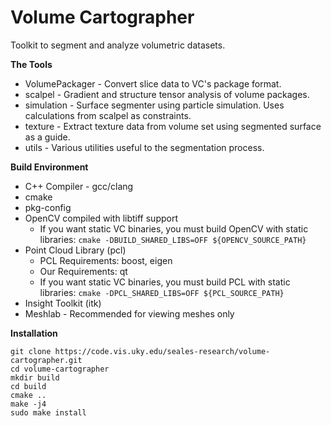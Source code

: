 Volume Cartographer
===================

Toolkit to segment and analyze volumetric datasets.

**The Tools**

* VolumePackager - Convert slice data to VC's package format.  
* scalpel - Gradient and structure tensor analysis of volume packages.  
* simulation - Surface segmenter using particle simulation. Uses calculations from scalpel as constraints.  
* texture - Extract texture data from volume set using segmented surface as a guide.  
* utils - Various utilities useful to the segmentation process.  

**Build Environment**

* C++ Compiler - gcc/clang
* cmake  
* pkg-config
* OpenCV compiled with libtiff support
	* If you want static VC binaries, you must build OpenCV with static libraries: `cmake -DBUILD_SHARED_LIBS=OFF ${OPENCV_SOURCE_PATH}`
* Point Cloud Library (pcl)
    * PCL Requirements: boost, eigen
    * Our Requirements: qt
    * If you want static VC binaries, you must build PCL with static libraries: `cmake -DPCL_SHARED_LIBS=OFF ${PCL_SOURCE_PATH}`
* Insight Toolkit (itk)
* Meshlab - Recommended for viewing meshes only

**Installation**
```
git clone https://code.vis.uky.edu/seales-research/volume-cartographer.git
cd volume-cartographer
mkdir build
cd build
cmake ..
make -j4
sudo make install
```